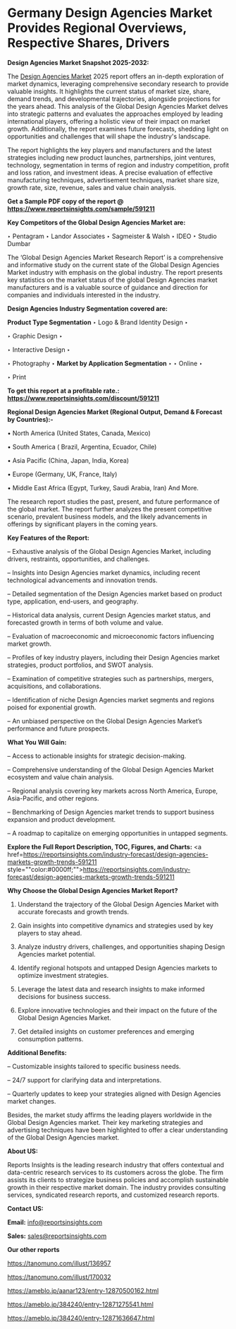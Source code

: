 # Germany Design Agencies Market Provides Regional Overviews, Respective Shares, Drivers

<strong>Design Agencies Market Snapshot 2025-2032:</strong>

The <a href=https://www.reportsinsights.com/sample/591211>Design Agencies Market</a> 2025 report offers an in-depth exploration of market dynamics, leveraging comprehensive secondary research to provide valuable insights. It highlights the current status of market size, share, demand trends, and developmental trajectories, alongside projections for the years ahead. This analysis of the Global Design Agencies Market delves into strategic patterns and evaluates the approaches employed by leading international players, offering a holistic view of their impact on market growth. Additionally, the report examines future forecasts, shedding light on opportunities and challenges that will shape the industry's landscape.

The report highlights the key players and manufacturers and the latest strategies including new product launches, partnerships, joint ventures, technology, segmentation in terms of region and industry competition, profit and loss ration, and investment ideas. A precise evaluation of effective manufacturing techniques, advertisement techniques, market share size, growth rate, size, revenue, sales and value chain analysis.

<strong>Get a Sample PDF copy of the report @ <a href=https://www.reportsinsights.com/sample/591211 style=color:#0000ff;>https://www.reportsinsights.com/sample/591211</a></strong>

<strong>Key Competitors of the Global Design Agencies Market are:</strong>

‣ Pentagram
‣ Landor Associates
‣ Sagmeister & Walsh
‣ IDEO
‣ Studio Dumbar

The ‘Global Design Agencies Market Research Report’ is a comprehensive and informative study on the current state of the Global Design Agencies Market industry with emphasis on the global industry. The report presents key statistics on the market status of the global Design Agencies market manufacturers and is a valuable source of guidance and direction for companies and individuals interested in the industry.

<strong>Design Agencies Industry Segmentation covered are:</strong>

<strong>Product Type Segmentation</strong>
‣
Logo & Brand Identity Design
‣ 

‣ Graphic Design
‣ 

‣ Interactive Design
‣ 

‣ Photography
‣ 
<strong>Market by Application Segmentation</strong>
‣
‣  Online
‣ 

‣ Print

<strong>To get this report at a profitable rate.: <a href=https://www.reportsinsights.com/discount/591211 style=color:#0000ff;>https://www.reportsinsights.com/discount/591211</a></strong>

<strong>Regional Design Agencies Market (Regional Output, Demand &amp; Forecast by Countries):-</strong>

• North America (United States, Canada, Mexico)

• South America ( Brazil, Argentina, Ecuador, Chile)

• Asia Pacific (China, Japan, India, Korea)

• Europe (Germany, UK, France, Italy)

• Middle East Africa (Egypt, Turkey, Saudi Arabia, Iran) And More.

The research report studies the past, present, and future performance of the global market. The report further analyzes the present competitive scenario, prevalent business models, and the likely advancements in offerings by significant players in the coming years.

<strong>Key Features of the Report:</strong>

– Exhaustive analysis of the Global Design Agencies Market, including drivers, restraints, opportunities, and challenges.

– Insights into Design Agencies market dynamics, including recent technological advancements and innovation trends.

– Detailed segmentation of the Design Agencies market based on product type, application, end-users, and geography.

– Historical data analysis, current Design Agencies market status, and forecasted growth in terms of both volume and value.

– Evaluation of macroeconomic and microeconomic factors influencing market growth.

– Profiles of key industry players, including their Design Agencies market strategies, product portfolios, and SWOT analysis.

– Examination of competitive strategies such as partnerships, mergers, acquisitions, and collaborations.

– Identification of niche Design Agencies market segments and regions poised for exponential growth.

– An unbiased perspective on the Global Design Agencies Market’s performance and future prospects.

<strong>What You Will Gain:</strong>

– Access to actionable insights for strategic decision-making.

– Comprehensive understanding of the Global Design Agencies Market ecosystem and value chain analysis.

– Regional analysis covering key markets across North America, Europe, Asia-Pacific, and other regions.

– Benchmarking of Design Agencies market trends to support business expansion and product development.

– A roadmap to capitalize on emerging opportunities in untapped segments.

<strong>Explore the Full Report Description, TOC, Figures, and Charts:</strong>
<a href=https://reportsinsights.com/industry-forecast/design-agencies-markets-growth-trends-591211 style=""color:#0000ff;"">https://reportsinsights.com/industry-forecast/design-agencies-markets-growth-trends-591211</a>

<strong>Why Choose the Global Design Agencies Market Report?</strong>

1. Understand the trajectory of the Global Design Agencies Market with accurate forecasts and growth trends.

2. Gain insights into competitive dynamics and strategies used by key players to stay ahead.

3. Analyze industry drivers, challenges, and opportunities shaping Design Agencies market potential.

4. Identify regional hotspots and untapped Design Agencies markets to optimize investment strategies.

5. Leverage the latest data and research insights to make informed decisions for business success.

6. Explore innovative technologies and their impact on the future of the Global Design Agencies Market.

7. Get detailed insights on customer preferences and emerging consumption patterns.

<strong>Additional Benefits:</strong>

– Customizable insights tailored to specific business needs.

– 24/7 support for clarifying data and interpretations.

– Quarterly updates to keep your strategies aligned with Design Agencies market changes.

Besides, the market study affirms the leading players worldwide in the Global Design Agencies market. Their key marketing strategies and advertising techniques have been highlighted to offer a clear understanding of the Global Design Agencies market.

<strong><strong>About US</strong>:</strong>

Reports Insights is the leading research industry that offers contextual and data-centric research services to its customers across the globe. The firm assists its clients to strategize business policies and accomplish sustainable growth in their respective market domain. The industry provides consulting services, syndicated research reports, and customized research reports.

<strong>Contact US:</strong>

<p class=><b>Email:</b> <a href=mailto:info@reportsinsights.com>info@reportsinsights.com</a></p>
<p class=><b>Sales:</b> <a href=mailto:sales@reportsinsights.com>sales@reportsinsights.com</a></p>

<strong>Our other reports</strong>

<a href=https://tanomuno.com/illust/136957>https://tanomuno.com/illust/136957</a>

<a href=https://tanomuno.com/illust/170032>https://tanomuno.com/illust/170032</a>

<a href=https://ameblo.jp/aanar123/entry-12870500162.html>https://ameblo.jp/aanar123/entry-12870500162.html</a>

<a href=https://ameblo.jp/384240/entry-12871275541.html>https://ameblo.jp/384240/entry-12871275541.html</a>

<a href=https://ameblo.jp/384240/entry-12871636647.html>https://ameblo.jp/384240/entry-12871636647.html</a>
